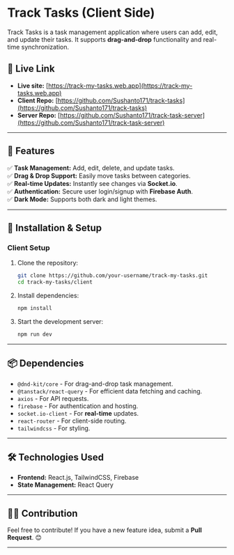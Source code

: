 # Track Tasks (Client Side)

Track Tasks is a task management application where users can add, edit, and update their tasks. It supports **drag-and-drop** functionality and real-time synchronization.

## 🔗 Live Link

- **Live site:** [https://track-my-tasks.web.app](https://track-my-tasks.web.app)
- **Client Repo:** [https://github.com/Sushanto171/track-tasks](https://github.com/Sushanto171/track-tasks)
- **Server Repo:** [https://github.com/Sushanto171/track-task-server](https://github.com/Sushanto171/track-task-server)

---

## 🎯 Features

✅ **Task Management:** Add, edit, delete, and update tasks.  
✅ **Drag & Drop Support:** Easily move tasks between categories.  
✅ **Real-time Updates:** Instantly see changes via **Socket.io**.  
✅ **Authentication:** Secure user login/signup with **Firebase Auth**.  
✅ **Dark Mode:** Supports both dark and light themes.

---

## 🚀 Installation & Setup

### **Client Setup**

1. Clone the repository:
   ```sh
   git clone https://github.com/your-username/track-my-tasks.git
   cd track-my-tasks/client
   ```
2. Install dependencies:
   ```sh
   npm install
   ```
3. Start the development server:
   ```sh
   npm run dev
   ```

---

## 📦 Dependencies

- `@dnd-kit/core` - For drag-and-drop task management.
- `@tanstack/react-query` - For efficient data fetching and caching.
- `axios` - For API requests.
- `firebase` - For authentication and hosting.
- `socket.io-client` - For **real-time** updates.
- `react-router` - For client-side routing.
- `tailwindcss` - For styling.

---

## 🛠 Technologies Used

- **Frontend:** React.js, TailwindCSS, Firebase
- **State Management:** React Query

---

## 👨‍💻 Contribution

Feel free to contribute! If you have a new feature idea, submit a **Pull Request**. 😊

---
